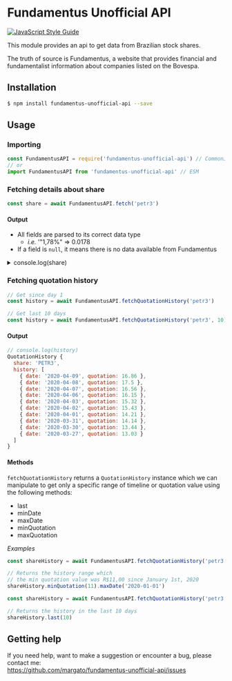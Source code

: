 # Fundamentus Unofficial API

[![JavaScript Style Guide](https://cdn.rawgit.com/standard/standard/master/badge.svg)](https://github.com/standard/standard)

This module provides an api to get data from Brazilian stock shares.

The truth of source is Fundamentus, a website that provides financial and fundamentalist information about companies listed on the Bovespa.

## Installation

```bash
$ npm install fundamentus-unofficial-api --save
```

## Usage


### Importing

```js
const FundamentusAPI = require('fundamentus-unofficial-api') // CommonJS
// or
import FundamentusAPI from 'fundamentus-unofficial-api' // ESM
```


### Fetching details about share

```js
const share = await FundamentusAPI.fetch('petr3')
```

#### Output

- All fields are parsed to its correct data type
	- *i.e.* '"1,78%" => 0.0178
- If a field is `null`, it means there is no data available from Fundamentus

<details>
  <summary>console.log(share)</summary>
  
```js
{
  ano2015: -0.0455,
  ano2016: 0.9738,
  ano2017: -0.0018,
  ano2018: 0.5154,
  ano2019: 0.2774,
  ano2020: -0.4731,
  ativo: 926011000000,
  ativoCirculante: 112101000000,
  cotacao: 16.86,
  cresRec5A: 0.009,
  dataUltCot: '09/04/2020',
  dia: -0.0366,
  disponibilidades: 33294000000,
  divBrPorPatrim: 1.19,
  divBruta: 351161000000,
  divLiquida: 317867000000,
  divYield: 0.03,
  ebit: 28649000000,
  ebitPorAtivo: 0.104,
  empresa: 'PETROBRAS ON',
  evPorEbit: 5.6,
  evPorEbitda: 3.38,
  giroAtivos: 0.33,
  liquidezCorr: 0.97,
  lpa: 3.08,
  lucroLiquido: 8153000000,
  margBruta: 0.404,
  margEbit: 0.318,
  margLiquida: 0.136,
  max52Sem: 33.28,
  mes: 0.1924,
  min52Sem: 11.05,
  nroAcoes: 13044500000,
  pPorAtivCircLiq: -0.43,
  pPorAtivos: 0.24,
  pPorCapGiro: -54.36,
  pPorEbit: 2.29,
  pPorL: 5.48,
  pPorVp: 0.74,
  papel: 'PETR3',
  patrimLiq: 295541000000,
  psr: 0.73,
  receitaLiquida: 72628000000,
  roe: 0.136,
  roic: 0.11,
  setor: 'Petróleo, Gás e Biocombustíveis',
  subsetor: 'Exploração e/ou Refino e Distribuição',
  tipo: 'ON',
  ultBalancoProcessado: '31/12/2019',
  ultimos12Meses: -0.4728,
  ultimos30Dias: -0.0035,
  valorDaFirma: 537797000000,
  valorDeMercado: 219930000000,
  volMed2M: 852007000,
  vpa: 22.66
}
```
  
</details>

### Fetching quotation history

```js
// Get since day 1
const history = await FundamentusAPI.fetchQuotationHistory('petr3')

// Get last 10 days
const history = await FundamentusAPI.fetchQuotationHistory('petr3', 10)
```

#### Output

```js
// console.log(history)
QuotationHistory {
  share: 'PETR3',
  history: [
    { date: '2020-04-09', quotation: 16.86 },
    { date: '2020-04-08', quotation: 17.5 },
    { date: '2020-04-07', quotation: 16.56 },
    { date: '2020-04-06', quotation: 16.15 },
    { date: '2020-04-03', quotation: 15.32 },
    { date: '2020-04-02', quotation: 15.43 },
    { date: '2020-04-01', quotation: 14.21 },
    { date: '2020-03-31', quotation: 14.14 },
    { date: '2020-03-30', quotation: 13.44 },
    { date: '2020-03-27', quotation: 13.03 }
  ]
}
```

#### Methods
`fetchQuotationHistory` returns a `QuotationHistory` instance which we can manipulate to get only a specific range of timeline or quotation value using the following methods:
- last
- minDate
- maxDate
- minQuotation
- maxQuotation

*Examples*

```js
const shareHistory = await FundamentusAPI.fetchQuotationHistory('petr3')

// Returns the history range which
// the min quotation value was R$11,00 since January 1st, 2020
shareHistory.minQuotation(11).maxDate('2020-01-01')
```

```js
const shareHistory = await FundamentusAPI.fetchQuotationHistory('petr3')

// Returns the history in the last 10 days
shareHistory.last(10)
```

## Getting help

If you need help, want to make a suggestion or encounter a bug, please contact me:
<br/>
https://github.com/margato/fundamentus-unofficial-api/issues
